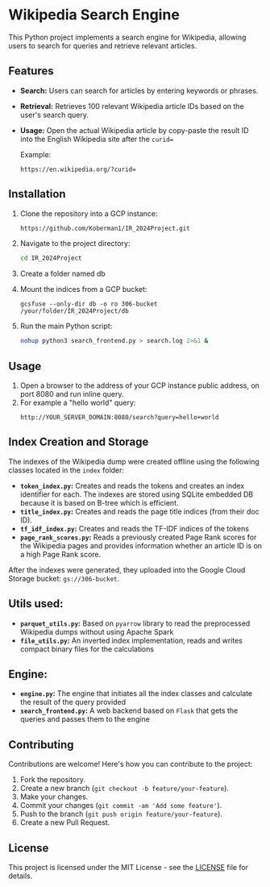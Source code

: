 # Wikipedia Search Engine

This Python project implements a search engine for Wikipedia, allowing users to search for queries and retrieve relevant articles.

## Features

- **Search:** Users can search for articles by entering keywords or phrases.
- **Retrieval:** Retrieves 100 relevant Wikipedia article IDs based on the user's search query.
- **Usage:** Open the actual Wikipedia article by copy-paste the result ID into the English Wikipedia site after the `curid=`

   Example:
   ````
   https://en.wikipedia.org/?curid=
   ````

## Installation

1. Clone the repository into a GCP instance:

    ```bash
    https://github.com/Koberman1/IR_2024Project.git
    ```

2. Navigate to the project directory:

    ```bash
    cd IR_2024Project
    ```

3. Create a folder named db
4. Mount the indices from a GCP bucket:
   ```
   gcsfuse --only-dir db -o ro 306-bucket /your/folder/IR_2024Project/db
   ```
5. Run the main Python script:
    ```bash
    nohup python3 search_frontend.py > search.log 2>&1 &
    ```
## Usage
1. Open a browser to the address of your GCP instance public address, on port 8080 and run inline query.
2. For example a "hello world" query:
   ````
   http://YOUR_SERVER_DOMAIN:8080/search?query=hello+world
   ````

## Index Creation and Storage

The indexes of the Wikipedia dump were created offline using the following classes located in the `index` folder:

- **`token_index.py`:** Creates and reads the tokens and creates an index identifier for each. The indexes are stored using SQLite embedded DB because it is based on B-tree which is efficient.
- **`title_index.py`:** Creates and reads the page title indices (from their doc ID).
- **`tf_idf_index.py`:** Creates and reads the TF-IDF indices of the tokens 
- **`page_rank_scores.py`:** Reads a previously created Page Rank scores for the Wikipedia pages and provides information whether an article ID is on a high Page Rank score.

After the indexes were generated, they uploaded into the Google Cloud Storage bucket: `gs://306-bucket`. 

## Utils used:
- **`parquet_utils.py`:** Based on `pyarrow` library to read the preprocessed Wikipedia dumps without using Apache Spark
- **`file_utils.py`:** An inverted index implementation, reads and writes compact binary files for the calculations

## Engine:
- **`engine.py`:** The engine that initiates all the index classes and calculate the result of the query provided
- **`search_frontend.py`:** A web backend based on `Flask` that gets the queries and passes them to the engine

## Contributing

Contributions are welcome! Here's how you can contribute to the project:

1. Fork the repository.
2. Create a new branch (`git checkout -b feature/your-feature`).
3. Make your changes.
4. Commit your changes (`git commit -am 'Add some feature'`).
5. Push to the branch (`git push origin feature/your-feature`).
6. Create a new Pull Request.

## License

This project is licensed under the MIT License - see the [LICENSE](LICENSE) file for details.

